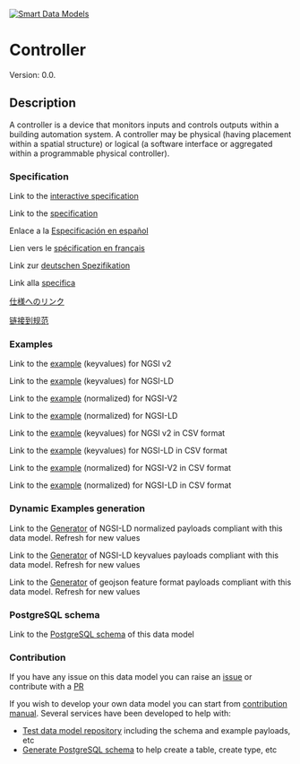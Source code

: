 [![Smart Data Models](https://smartdatamodels.org/wp-content/uploads/2022/01/SmartDataModels_logo.png "Logo")](https://smartdatamodels.org)
# Controller
Version: 0.0.

## Description 

A controller is a device that monitors inputs and controls outputs within a building automation system.  A controller may be physical (having placement within a spatial structure) or logical (a software interface or aggregated within a programmable physical controller).
### Specification

Link to the [interactive specification](https://swagger.lab.fiware.org/?url=https://smart-data-models.github.io/dataModel.S4BLDG/Controller/swagger.yaml)

Link to the [specification](https://github.com/smart-data-models/dataModel.S4BLDG/blob/master/Controller/doc/spec.md)

Enlace a la [Especificación en español](https://github.com/smart-data-models/dataModel.S4BLDG/blob/master/Controller/doc/spec_ES.md)

Lien vers le [spécification en français](https://github.com/smart-data-models/dataModel.S4BLDG/blob/master/Controller/doc/spec_FR.md)

Link zur [deutschen Spezifikation](https://github.com/smart-data-models/dataModel.S4BLDG/blob/master/Controller/doc/spec_DE.md)

Link alla [specifica](https://github.com/smart-data-models/dataModel.S4BLDG/blob/master/Controller/doc/spec_IT.md)

[仕様へのリンク](https://github.com/smart-data-models/dataModel.S4BLDG/blob/master/Controller/doc/spec_JA.md)

[链接到规范](https://github.com/smart-data-models/dataModel.S4BLDG/blob/master/Controller/doc/spec_ZH.md)
### Examples

Link to the [example](https://smart-data-models.github.io/dataModel.S4BLDG/Controller/examples/example.json) (keyvalues) for NGSI v2

Link to the [example](https://smart-data-models.github.io/dataModel.S4BLDG/Controller/examples/example.jsonld) (keyvalues) for NGSI-LD

Link to the [example](https://smart-data-models.github.io/dataModel.S4BLDG/Controller/examples/example-normalized.json) (normalized) for NGSI-V2

Link to the [example](https://smart-data-models.github.io/dataModel.S4BLDG/Controller/examples/example-normalized.jsonld) (normalized) for NGSI-LD

Link to the [example](https://smart-data-models.github.io/dataModel.S4BLDG/Controller/examples/example.json.csv) (keyvalues) for NGSI v2 in CSV format

Link to the [example](https://smart-data-models.github.io/dataModel.S4BLDG/Controller/examples/example.jsonld.csv) (keyvalues) for NGSI-LD in CSV format

Link to the [example](https://smart-data-models.github.io/dataModel.S4BLDG/Controller/examples/example-normalized.json.csv) (normalized) for NGSI-V2 in CSV format

Link to the [example](https://smart-data-models.github.io/dataModel.S4BLDG/Controller/examples/example-normalized.jsonld.csv) (normalized) for NGSI-LD in CSV format
### Dynamic Examples generation

Link to the [Generator](https://smartdatamodels.org/extra/ngsi-ld_generator.php?schemaUrl=https://raw.githubusercontent.com/smart-data-models/dataModel.S4BLDG/master/Controller/schema.json&email=info@smartdatamodels.org) of NGSI-LD normalized payloads compliant with this data model. Refresh for new values

Link to the [Generator](https://smartdatamodels.org/extra/ngsi-ld_generator_keyvalues.php?schemaUrl=https://raw.githubusercontent.com/smart-data-models/dataModel.S4BLDG/master/Controller/schema.json&email=info@smartdatamodels.org) of NGSI-LD keyvalues payloads compliant with this data model. Refresh for new values

Link to the [Generator](https://smartdatamodels.org/extra/geojson_features_generator.php?schemaUrl=https://raw.githubusercontent.com/smart-data-models/dataModel.S4BLDG/master/Controller/schema.json&email=info@smartdatamodels.org) of geojson feature format payloads compliant with this data model. Refresh for new values
### PostgreSQL schema

Link to the [PostgreSQL schema](https://smart-data-models.github.io/dataModel.S4BLDG/Controller/schema.sql) of this data model
### Contribution

 If you have any issue on this data model you can raise an [issue](https://github.com/smart-data-models/dataModel.S4BLDG/issues)  or contribute with a [PR](https://github.com/smart-data-models/dataModel.S4BLDG/pulls)

 If you wish to develop your own data model you can start from [contribution manual](https://bit.ly/contribution_manual). Several services have been developed to help with: 
 - [Test data model repository](https://smartdatamodels.org/index.php/data-models-contribution-api/) including the schema and example payloads, etc
 - [Generate PostgreSQL schema](https://smartdatamodels.org/index.php/sql-service/) to help create a table, create type, etc